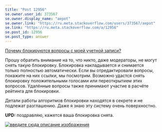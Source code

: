 ```yaml
---
title: "Post 12956"
se.owner.user_id: 373567
se.owner.display_name: "aepot"
se.owner.link: "https://ru.meta.stackoverflow.com/users/373567/aepot"
se.link: "https://ru.meta.stackoverflow.com/a/12956"
se.post_id: 12956
se.post_type: answer
---
```

<p><a href="https://ru.stackoverflow.com/help/question-bans">Почему блокируются вопросы с моей учетной записи?</a></p>
<p>Прошу обратить внимание на то, что никто, даже модераторы, не могут снять такую блокировку. Блокировка накладывается и снимается только полностью автоматически. Если вы отредактировали вопросы, покажите на них ссылки, мы посмотрим. Возможно удастся снять блокировку положительными голосами или переоткрытием этих вопросов. Удалённые вопросы также принимают участие в расчёте рейтинга для блокировки.</p>
<p>Детали работы алгоритмов блокировки находятся в секрете и не подлежат разглашению. Даже я знаю эту систему очень поверхностно.</p>
<p><strong>UPD:</strong> поздравляю, кажется ваша блокировка снята.</p>
<p><a href="https://i.stack.imgur.com/9GLbQ.png" rel="nofollow noreferrer"><img src="https://i.stack.imgur.com/9GLbQ.png" alt="введите сюда описание изображения" /></a></p>
